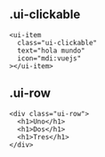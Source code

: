 ## .ui-clickable
```
<ui-item 
  class="ui-clickable" 
  text="hola mundo" 
  icon="mdi:vuejs"
></ui-item>
```


## .ui-row
```
<div class="ui-row">
  <h1>Uno</h1>
  <h1>Dos</h1>
  <h1>Tres</h1>
</div>
```